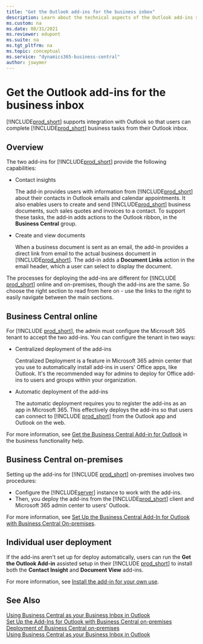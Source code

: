 ```yaml
---
title: "Get the Outlook add-ins for the business inbox"
description: Learn about the technical aspects of the Outlook add-ins so that users can use Outlook as their business inbox and manage Business Central data in Outlook.
ms.custom: na
ms.date: 08/31/2021
ms.reviewer: edupont
ms.suite: na
ms.tgt_pltfrm: na
ms.topic: conceptual
ms.service: "dynamics365-business-central"
author: jswymer
---
```

# Get the Outlook add-ins for the business inbox

[!INCLUDE[prod_short](../developer/includes/prod_short.md)] supports integration with Outlook so that users can complete [!INCLUDE[prod_short](../developer/includes/prod_short.md)] business tasks from their Outlook inbox.  

## Overview

The two add-ins for [!INCLUDE[prod_short](../developer/includes/prod_short.md)] provide the following capabilities:

- Contact insights

    The add-in provides users with information from [!INCLUDE[prod_short](../developer/includes/prod_short.md)] about their contacts in Outlook emails and calendar appointments. It also enables users to create and send [!INCLUDE[prod_short](../developer/includes/prod_short.md)] business documents, such sales quotes and invoices to a contact. To support these tasks, the add-in adds actions to the Outlook ribbon, in the **Business Central** group.  

- Create and view documents

    When a business document is sent as an email, the add-in provides a direct link from email to the actual business document in [!INCLUDE[prod_short](../developer/includes/prod_short.md)]. The add-in adds a **Document Links** action in the email header, which a user can select to display the document.  

<!--    ![Office Add-ins for Outlook.](../media/OutlookAddinsCallouts.png "Office Add-ins for Outlook")-->

The processes for deploying the add-ins are different for [!INCLUDE [prod_short](../includes/prod_short.md)] online and on-premises, though the add-ins are the same. So choose the right section to read from here on - use the links to the right to easily navigate between the main sections.

## Business Central online

For [!INCLUDE [prod_short](../includes/prod_short.md)], the admin must configure the Microsoft 365 tenant to accept the two add-ins. You can configure the tenant in two ways:

- Centralized deployment of the add-ins  

    Centralized Deployment is a feature in Microsoft 365 admin center that you use to automatically install add-ins in users' Office apps, like Outlook. It's the recommended way for admins to deploy for Office add-ins to users and groups within your organization.

- Automatic deployment of the add-ins  

    The automatic deployment requires you to register the add-ins as an app in Microsoft 365. This effectively deploys the add-ins so that users can connect to [!INCLUDE [prod_short](../includes/prod_short.md)] from the Outlook app and Outlook on the web.

For more information, see [Get the Business Central Add-in for Outlook](/dynamics365/business-central/admin-outlook) in the business functionality help.

## Business Central on-premises

Setting up the add-ins for [!INCLUDE [prod_short](../includes/prod_short.md)] on-premises involves two procedures:  

- Configure the [!INCLUDE[server](../developer/includes/server.md)] instance to work with the add-ins.  
- Then, you deploy the add-ins from the [!INCLUDE[prod_short](../includes/prod_short.md)] client and Microsoft 365 admin center to users' Outlook.  

For more information, see [Set Up the Business Central Add-In for Outlook with Business Central On-premises](Setting-up-Office-Add-Ins-Outlook-Inbox.md).  

## Individual user deployment

If the add-ins aren't set up for deploy automatically, users can run the **Get the Outlook Add-in** assisted setup in their [!INCLUDE [prod_short](../developer/includes/prod_short.md)] to install both the **Contact Insight** and **Document View** add-ins.

For more information, see [Install the add-in for your own use](/dynamics365/business-central/admin-outlook#install).

## See Also  
[Using Business Central as your Business Inbox in Outlook](/dynamics365/business-central/work-outlook-addin)  
[Set Up the Add-Ins for Outlook with Business Central on-premises](Setting-up-Office-Add-Ins-Outlook-Inbox.md)  
[Deployment of Business Central on-premises](../deployment/deployment.md)  
[Using Business Central as your Business Inbox in Outlook](/dynamics365/business-central/admin-outlook?toc=/dynamics365/business-central/dev-itpro/toc.json)  
